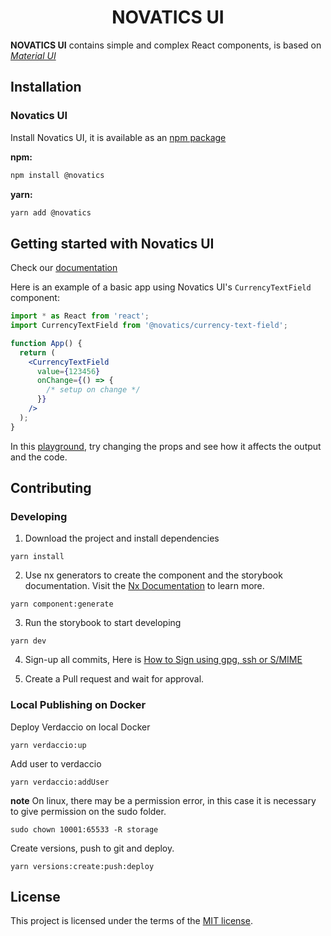 <h1 align="center">NOVATICS UI</h1>

**NOVATICS UI** contains simple and complex React components, is based on [_Material UI_](https://mui.com/material-ui/getting-started/overview/)

## Installation

### Novatics UI

Install Novatics UI, it is available as an [npm package](https://www.npmjs.com/package/novatics)

**npm:**

```sh
npm install @novatics
```

**yarn:**

```sh
yarn add @novatics
```

## Getting started with Novatics UI

Check our [documentation](https://components.novatics.com.br/?path=/story/intro--page)

Here is an example of a basic app using Novatics UI's `CurrencyTextField` component:

```jsx
import * as React from 'react';
import CurrencyTextField from '@novatics/currency-text-field';

function App() {
  return (
    <CurrencyTextField
      value={123456}
      onChange={() => {
        /* setup on change */
      }}
    />
  );
}
```

In this [playground](https://components.novatics.com.br/?path=/docs/currency-textfield--playground), try changing the props and see how it affects the output and the code.

## Contributing

### Developing

1. Download the project and install dependencies

```shell
yarn install
```

2. Use nx generators to create the component and the storybook documentation. Visit the [Nx Documentation](https://nx.dev) to learn more.

```shell
yarn component:generate
```

3. Run the storybook to start developing

```shell
yarn dev

```

4. Sign-up all commits, Here is [How to Sign using gpg, ssh or S/MIME](https://docs.github.com/en/authentication/managing-commit-signature-verification/signing-commits)

5. Create a Pull request and wait for approval.

### Local Publishing on Docker

Deploy Verdaccio on local Docker

```shell
yarn verdaccio:up
```

Add user to verdaccio

```shell
yarn verdaccio:addUser
```

**note** On linux, there may be a permission error, in this case it is necessary to give permission on the sudo folder.

```shell
sudo chown 10001:65533 -R storage
```

Create versions, push to git and deploy.

```shell
yarn versions:create:push:deploy
```

## License

This project is licensed under the terms of the
[MIT license](/LICENSE).
